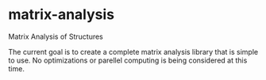 # matrix-analysis
Matrix Analysis of Structures

The current goal is to create a complete matrix analysis library that is simple to use. No optimizations or parellel computing is being considered at this time. 
